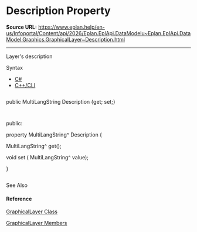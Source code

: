 # Description Property

**Source URL:** https://www.eplan.help/en-us/Infoportal/Content/api/2026/Eplan.EplApi.DataModelu~Eplan.EplApi.DataModel.Graphics.GraphicalLayer~Description.html

---

Layer's description

Syntax

- [C#](#i-syntax-CS)
- [C++/CLI](#i-syntax-CPP2005)

```
```
public MultiLangString Description {get; set;}
```
```

```
```
public:
property MultiLangString^ Description {
   MultiLangString^ get();
   void set (    MultiLangString^ value);
}
```
```



See Also

#### Reference

[GraphicalLayer Class](Eplan.EplApi.DataModelu~Eplan.EplApi.DataModel.Graphics.GraphicalLayer.html)
  
[GraphicalLayer Members](Eplan.EplApi.DataModelu~Eplan.EplApi.DataModel.Graphics.GraphicalLayer_members.html)
